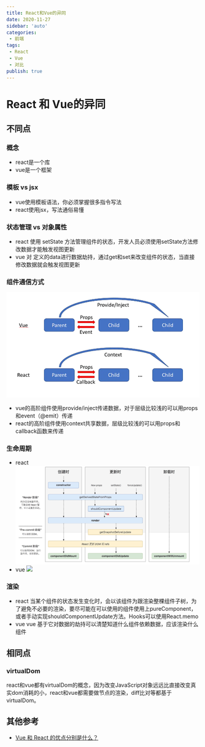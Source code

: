 ```yaml
---
title: React和Vue的异同
date: 2020-11-27
sidebar: 'auto'
categories:
 - 前端
tags:
 - React
 - Vue
 - 对比
publish: true
---
```


# React 和 Vue的异同

## 不同点
### 概念
+ react是一个库
+ vue是一个框架
### 模板 vs jsx
+ vue使用模板语法，你必须掌握很多指令写法
+ react使用jsx，写法通俗易懂
### 状态管理 vs 对象属性
+ react 使用 setState 方法管理组件的状态，开发人员必须使用setState方法修改数据才能触发视图更新
+ vue 对 定义的data进行数据劫持，通过get和set来改变组件的状态，当直接修改数据就会触发视图更新
### 组件通信方式
![](./img/vue-react-diff.jpg)
+ vue的高阶组件使用provide/inject传递数据，对于层级比较浅的可以用props和event（@emit）传递
+ react的高阶组件使用context共享数据，层级比较浅的可以用props和callback函数来传递
### 生命周期
+ react
![](./img/react-life-cycle-new.jpg)
+ vue
![](https://cn.vuejs.org/images/lifecycle.png)
### 渲染
+ react
当某个组件的状态发生变化时，会以该组件为跟渲染整棵组件子树，为了避免不必要的渲染，要尽可能在可以使用的组件使用上pureComponent，或者手动实现shouldComponentUpdate方法。Hooks可以使用React.memo
+ vue
vue 基于它对数据的劫持可以清楚知道什么组件依赖数据，应该渲染什么组件
## 相同点
### virtualDom
react和vue都有virtualDom的概念，因为改变JavaScript对象远远比直接改变真实dom消耗的小，react和vue都需要做节点的渲染，diff比对等都基于virtualDom。

## 其他参考
+ [Vue 和 React 的优点分别是什么？](https://www.zhihu.com/question/301860721/answer/724759264)
